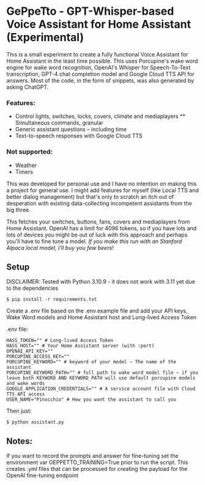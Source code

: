 GePpeTto - GPT-Whisper-based Voice Assistant for Home Assistant (Experimental)
====

This is a small experiment to create a fully functional Voice Assistant for Home Assistant in the least time possible. 
This uses Porcupine's wake word engine for wake word recognition, OpenAI's Whisper for Speech-To-Text transcription, GPT-4 chat 
completion model and Google Cloud TTS API for answers. Most of the code, in the form of snippets, was also generated by asking ChatGPT.

### Features:
* Control lights, switches, locks, covers, climate and mediaplayers 
** Simultaneous commands, granular
* Generic assistant questions – including time
* Text-to-speech responses with Google Cloud TTS

### Not supported:
* Weather
* Timers

This was developed for personal use and I have no intention on making this a project for general use. I might add features for myself (like Local TTS and better dialog management) but that's only to scratch an itch out of desperation with existing data-collecting incompetent assistants from the big three. 

This fetches your switches, buttons, fans, covers and mediaplayers from Home Assistant. OpenAI has a limit for 4096 tokens, so if you have lots and lots of devices you might be out of luck with this approach and perhaps you'll have to fine tune a model. *If you make this run with an Stanford Alpaca local model, I'll buy you few beers!*

## Setup

DISCLAIMER: Tested with Python 3.10.9 - it does not work with 3.11 yet due to the dependencies

```
$ pip install -r requirements.txt
```

Create a .env file based on the .env.example file and add your API keys, Wake Word models and Home Assistant host and Long-lived Access Token

.env file:

```
HASS_TOKEN="" # Long-lived Access Token
HASS_HOST="" # Your Home Assistant server (with :port)
OPENAI_API_KEY=""
PORCUPINE_ACCESS_KEY=""
PORCUPINE_KEYWORD="" # keyword of your model – The name of the assistant
PORCUPINE_KEYWORD_PATH="" # full path to wake word model file – if you leave both KEYWORD AND KEYWORD_PATH will use default porcupine models and wake words
GOOGLE_APPLICATION_CREDENTIALS="" # A service account file with Cloud TTS API access
USER_NAME="Pinocchio" # How you want the assistant to call you
```

Then just:

```
$ python assistant.py
```

## Notes:

If you want to record the prompts and answer for fine-tuning set the environment var GEPPETTO_TRAINING=True prior to run the script. This creates .yml files that can be processed for creating the payload for the OpenAI fine-tuning endpoint

